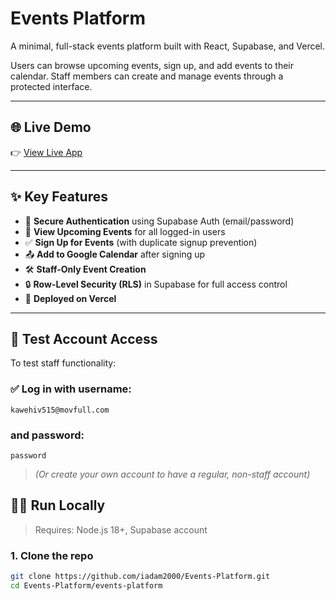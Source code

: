 # Events Platform

A minimal, full-stack events platform built with React, Supabase, and Vercel.

Users can browse upcoming events, sign up, and add events to their calendar. Staff members can create and manage events through a protected interface.

---

## 🌐 Live Demo

👉 [View Live App](https://events-platform-orcin.vercel.app/)

---

## ✨ Key Features

- 🔐 **Secure Authentication** using Supabase Auth (email/password)
- 📅 **View Upcoming Events** for all logged-in users
- ✅ **Sign Up for Events** (with duplicate signup prevention)
- 📤 **Add to Google Calendar** after signing up
- 🛠 **Staff-Only Event Creation**
- 🔒 **Row-Level Security (RLS)** in Supabase for full access control
- 🚀 **Deployed on Vercel**

---

## 🧪 Test Account Access

To test staff functionality:

### ✅ Log in with username: 
```
kawehiv515@movfull.com
```
### and password:
```
password
```


> _(Or create your own account to have a regular, non-staff account)_

## 🧑‍💻 Run Locally

> Requires: Node.js 18+, Supabase account

### 1. Clone the repo

```bash
git clone https://github.com/iadam2000/Events-Platform.git
cd Events-Platform/events-platform
```


